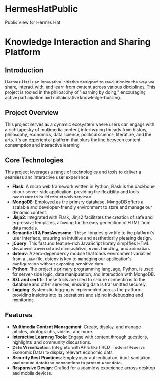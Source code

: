 # HermesHatPublic
Public View for Hermes Hat
# Knowledge Interaction and Sharing Platform

## Introduction

Hermes Hat is an innovative initiative designed to revolutionize the way we share, interact with, and learn from content across various disciplines. This project is rooted in the philosophy of "learning by doing," encouraging active participation and collaborative knowledge-building.

## Project Overview

This project serves as a dynamic ecosystem where users can engage with a rich tapestry of multimedia content, intertwining threads from history, philosophy, economics, data science, political science, literature, and the arts. It's an experiential platform that blurs the line between content consumption and interactive learning.

## Core Technologies

This project leverages a range of technologies and tools to deliver a seamless and interactive user experience:

- **Flask**: A micro web framework written in Python, Flask is the backbone of our server-side application, providing the flexibility and tools necessary to build robust web services.
- **MongoDB**: Employed as the primary database, MongoDB offers a scalable and developer-friendly environment to store and manage our dynamic content.
- **Jinja2**: Integrated with Flask, Jinja2 facilitates the creation of safe and expressive templates, allowing for the easy generation of HTML from data models.
- **Semantic UI & FontAwesome**: These libraries give life to the platform's user interface, ensuring an intuitive and aesthetically pleasing design.
- **jQuery**: This fast and feature-rich JavaScript library simplifies HTML document traversal and manipulation, event handling, and animation.
- **dotenv**: A zero-dependency module that loads environment variables from a `.env` file, dotenv is key to managing our application's configuration without exposing sensitive data.
- **Python**: The project's primary programming language, Python, is used for server-side logic, data manipulation, and interaction with MongoDB.
- **SSL and certifi**: These tools are used to secure connections to the database and other services, ensuring data is transmitted securely.
- **Logging**: Systematic logging is implemented across the platform, providing insights into its operations and aiding in debugging and monitoring.

## Features

- **Multimedia Content Management**: Create, display, and manage articles, photographs, videos, and more.
- **Interactive Learning Tools**: Engage with content through questions, highlights, and community discussions.
- **Data Visualization**: Integrate with APIs like FRED (Federal Reserve Economic Data) to display relevant economic data.
- **Security Best Practices**: Employ user authentication, input sanitation, and secure database connections to protect user data.
- **Responsive Design**: Crafted for a seamless experience across desktop and mobile devices.

